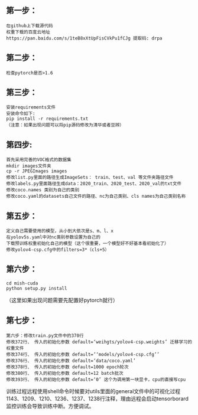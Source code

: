 


## 第一步：
    在github上下载源代码
    权重下载的百度云地址
    https://pan.baidu.com/s/1teB8xXtUpFisCVkPu1fCJg 提取码: drpa
## 第二步：
    检查pytorch是否>1.6

## 第三步：
    安装requirements文件
    安装命令如下:
    pip install -r requirements.txt
    （注意：如果出现问题可以将pip源码修改为清华或者豆辨）
    
## 第四步:
    首先采用完善的VOC格式的数据集
    mkdir images文件夹
    cp -r JPEGImages images
    修改list.py里面的路径生成ImageSets： train、test、val 等文件夹路径文件
    修改labels.py里面路径生成data：2020_train、2020_test、2020_val的txt文件
    修改coco.names 类别为自己的类别
    修改coco.yaml的datasets自己文件的路径、nc为自己类别、cls names为自己类别名称
    
## 第五步：
    定义自己需要使用的模型，从小到大依次是s、m、l、x
    在yolov5s.yaml中对nc类别参数设置为自己的
    下载预训练权重初始化自己的模型（这个很重要，一个模型好不好基本看初始化了）
    修改yolov4-csp.cfg中的filters=3*（cls+5）
    
## 第六步：
    cd mish-cuda
    python setup.py install
   （这里如果出现问题需要先配置好pytorch就行）

## 第七步：
    第六步：修改train.py文件中的370行
    修改372行、 传入的初始化参数 default=‘weihgts/yolov4-csp.weights’ 迁移学习的权重文件
    修改374行、 传入的初始化参数 default=’‘models/yolov4-csp.cfg’’
    修改376行、 传入的初始化参数 default=‘data/coco.yaml’
    修改378行、 传入的初始化参数 default=1000 epoch轮次
    修改380行、 传入的初始化参数 default=12 batch批次
    修改393行、 传入的初始化参数 default=‘0’ 这个为调用第一块显卡，cpu的直接写cpu

   训练过程远程使用shell命令时候要对utils里面的general文件中的可视化过程1143、1209、1210、1236、1237、1238行注释，理由远程会启动tensorborard监控训练会导致训练中断。方便调试。
    

